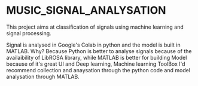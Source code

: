 # MUSIC_SIGNAL_ANALYSATION
This project aims at classification of signals using machine learning and signal processing.



Signal is analysed in Google's Colab in python and the model is built in MATLAB.
Why?
Because Python is better to analyse signals because of the availaibility of LibROSA library, while MATLAB is better for building Model
because of it's great UI and Deep learning, Machine learning ToolBox
I'd recommend collection and anaysation through the python code and model analysation through MATLAB.
